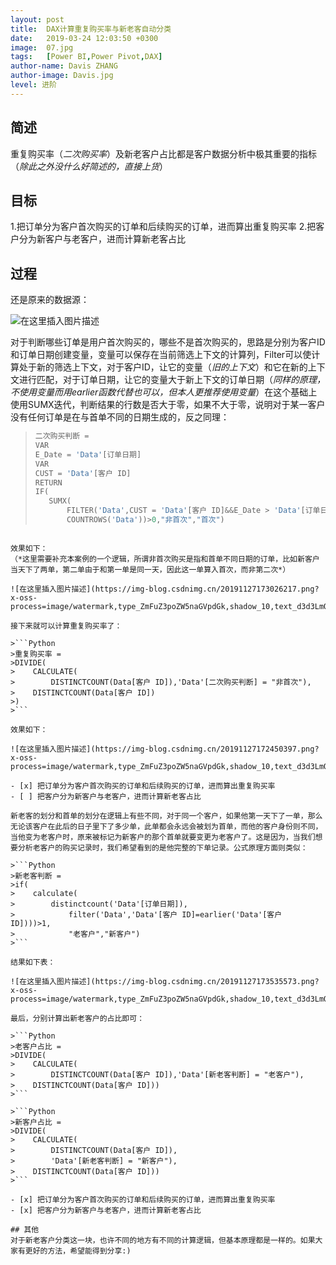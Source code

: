 ```yaml
---
layout: post
title:  DAX计算重复购买率与新老客自动分类
date:   2019-03-24 12:03:50 +0300
image:  07.jpg
tags:   [Power BI,Power Pivot,DAX]
author-name: Davis ZHANG
author-image: Davis.jpg
level: 进阶
---
```


## 简述
重复购买率（*二次购买率*）及新老客户占比都是客户数据分析中极其重要的指标（*除此之外没什么好简述的，直接上货*）
## 目标
1.把订单分为客户首次购买的订单和后续购买的订单，进而算出重复购买率
2.把客户分为新客户与老客户，进而计算新老客占比

## 过程
还是原来的数据源：

![在这里插入图片描述](https://img-blog.csdnimg.cn/20190324193737229.png?x-oss-process=image/watermark,type_ZmFuZ3poZW5naGVpdGk,shadow_10,text_d3d3LmQtYmkudGVjaA==,size_16,color_FFFFFF,t_70)

对于判断哪些订单是用户首次购买的，哪些不是首次购买的，思路是分别为客户ID和订单日期创建变量，变量可以保存在当前筛选上下文的计算列，Filter可以使计算处于新的筛选上下文，对于客户ID，让它的变量（*旧的上下文*）和它在新的上下文进行匹配，对于订单日期，让它的变量大于新上下文的订单日期（*同样的原理，不使用变量而用earlier函数代替也可以，但本人更推荐使用变量*）在这个基础上使用SUMX迭代，判断结果的行数是否大于零，如果不大于零，说明对于某一客户没有任何订单是在与首单不同的日期生成的，反之同理：

>```Python
>二次购买判断 = 
>VAR
>E_Date = 'Data'[订单日期]
>VAR
>CUST = 'Data'[客户 ID]
>RETURN
>IF(
>    SUMX(
>        FILTER('Data',CUST = 'Data'[客户 ID]&&E_Date > 'Data'[订单日期]),
>        COUNTROWS('Data'))>0,"非首次","首次")
```

效果如下：
（*这里需要补充本案例的一个逻辑，所谓非首次购买是指和首单不同日期的订单，比如新客户当天下了两单，第二单由于和第一单是同一天，因此这一单算入首次，而非第二次*）

![在这里插入图片描述](https://img-blog.csdnimg.cn/20191127173026217.png?x-oss-process=image/watermark,type_ZmFuZ3poZW5naGVpdGk,shadow_10,text_d3d3LmQtYmkudGVjaA==,size_16,color_FFFFFF,t_70)

接下来就可以计算重复购买率了：  

>```Python
>重复购买率 = 
>DIVIDE(
>    CALCULATE(
>        DISTINCTCOUNT(Data[客户 ID]),'Data'[二次购买判断] = "非首次"),
>    DISTINCTCOUNT(Data[客户 ID])
>)
>```

效果如下：

![在这里插入图片描述](https://img-blog.csdnimg.cn/20191127172450397.png?x-oss-process=image/watermark,type_ZmFuZ3poZW5naGVpdGk,shadow_10,text_d3d3LmQtYmkudGVjaA==,size_16,color_FFFFFF,t_70)

- [x] 把订单分为客户首次购买的订单和后续购买的订单，进而算出重复购买率
- [ ] 把客户分为新客户与老客户，进而计算新老客占比

新老客的划分和首单的划分在逻辑上有些不同，对于同一个客户，如果他第一天下了一单，那么无论该客户在此后的日子里下了多少单，此单都会永远会被划为首单，而他的客户身份则不同，当他变为老客户时，原来被标记为新客户的那个首单就要变更为老客户了。这是因为，当我们想要分析老客户的购买记录时，我们希望看到的是他完整的下单记录。公式原理方面则类似：

>```Python
>新老客判断 = 
>if(
>    calculate(
>        distinctcount('Data'[订单日期]),
>            filter('Data','Data'[客户 ID]=earlier('Data'[客户 ID])))>1,
>            "老客户","新客户")
>```

结果如下表：

![在这里插入图片描述](https://img-blog.csdnimg.cn/20191127173535573.png?x-oss-process=image/watermark,type_ZmFuZ3poZW5naGVpdGk,shadow_10,text_d3d3LmQtYmkudGVjaA==,size_16,color_FFFFFF,t_70)

最后，分别计算出新老客户的占比即可：

>```Python
>老客户占比 = 
>DIVIDE(
>    CALCULATE(
>        DISTINCTCOUNT(Data[客户 ID]),'Data'[新老客判断] = "老客户"),
>    DISTINCTCOUNT(Data[客户 ID]))
>```

>```Python
>新客户占比 = 
>DIVIDE(
>    CALCULATE(
>        DISTINCTCOUNT(Data[客户 ID]),
>        'Data'[新老客判断] = "新客户"),
>    DISTINCTCOUNT(Data[客户 ID]))
>```

- [x] 把订单分为客户首次购买的订单和后续购买的订单，进而算出重复购买率
- [x] 把客户分为新客户与老客户，进而计算新老客占比

## 其他
对于新老客户分类这一块，也许不同的地方有不同的计算逻辑，但基本原理都是一样的。如果大家有更好的方法，希望能得到分享:)